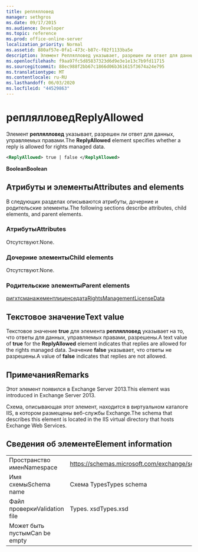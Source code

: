 ```yaml
---
title: реплялловед
manager: sethgros
ms.date: 09/17/2015
ms.audience: Developer
ms.topic: reference
ms.prod: office-online-server
localization_priority: Normal
ms.assetid: 880af57e-0fa1-473c-b87c-f02f1133ba5e
description: Элемент Реплялловед указывает, разрешен ли ответ для данных, управляемых правами.
ms.openlocfilehash: f9aa97fc5d85837323d6d9e3e1e13c7b9fd11715
ms.sourcegitcommit: 88ec988f2bb67c1866d06b361615f3674a24e795
ms.translationtype: MT
ms.contentlocale: ru-RU
ms.lasthandoff: 06/03/2020
ms.locfileid: "44529863"
---
```

# <a name="replyallowed"></a><span data-ttu-id="a383f-103">реплялловед</span><span class="sxs-lookup"><span data-stu-id="a383f-103">ReplyAllowed</span></span>

<span data-ttu-id="a383f-104">Элемент **реплялловед** указывает, разрешен ли ответ для данных, управляемых правами.</span><span class="sxs-lookup"><span data-stu-id="a383f-104">The **ReplyAllowed** element specifies whether a reply is allowed for rights managed data.</span></span> 
  
```XML
<ReplyAllowed> true | false </ReplyAllowed>
```

 <span data-ttu-id="a383f-105">**Boolean**</span><span class="sxs-lookup"><span data-stu-id="a383f-105">**Boolean**</span></span>
## <a name="attributes-and-elements"></a><span data-ttu-id="a383f-106">Атрибуты и элементы</span><span class="sxs-lookup"><span data-stu-id="a383f-106">Attributes and elements</span></span>

<span data-ttu-id="a383f-107">В следующих разделах описываются атрибуты, дочерние и родительские элементы.</span><span class="sxs-lookup"><span data-stu-id="a383f-107">The following sections describe attributes, child elements, and parent elements.</span></span>
  
### <a name="attributes"></a><span data-ttu-id="a383f-108">Атрибуты</span><span class="sxs-lookup"><span data-stu-id="a383f-108">Attributes</span></span>

<span data-ttu-id="a383f-109">Отсутствуют.</span><span class="sxs-lookup"><span data-stu-id="a383f-109">None.</span></span>
  
### <a name="child-elements"></a><span data-ttu-id="a383f-110">Дочерние элементы</span><span class="sxs-lookup"><span data-stu-id="a383f-110">Child elements</span></span>

<span data-ttu-id="a383f-111">Отсутствуют.</span><span class="sxs-lookup"><span data-stu-id="a383f-111">None.</span></span>
  
### <a name="parent-elements"></a><span data-ttu-id="a383f-112">Родительские элементы</span><span class="sxs-lookup"><span data-stu-id="a383f-112">Parent elements</span></span>

[<span data-ttu-id="a383f-113">ригхтсманажементлиценседата</span><span class="sxs-lookup"><span data-stu-id="a383f-113">RightsManagementLicenseData</span></span>](rightsmanagementlicensedata.md)
  
## <a name="text-value"></a><span data-ttu-id="a383f-114">Текстовое значение</span><span class="sxs-lookup"><span data-stu-id="a383f-114">Text value</span></span>

<span data-ttu-id="a383f-115">Текстовое значение **true** для элемента **реплялловед** указывает на то, что ответы для данных, управляемых правами, разрешены.</span><span class="sxs-lookup"><span data-stu-id="a383f-115">A text value of **true** for the **ReplyAllowed** element indicates that replies are allowed for the rights managed data.</span></span> <span data-ttu-id="a383f-116">Значение **false** указывает, что ответы не разрешены.</span><span class="sxs-lookup"><span data-stu-id="a383f-116">A value of **false** indicates that replies are not allowed.</span></span> 
  
## <a name="remarks"></a><span data-ttu-id="a383f-117">Примечания</span><span class="sxs-lookup"><span data-stu-id="a383f-117">Remarks</span></span>

<span data-ttu-id="a383f-118">Этот элемент появился в Exchange Server 2013.</span><span class="sxs-lookup"><span data-stu-id="a383f-118">This element was introduced in Exchange Server 2013.</span></span>
  
<span data-ttu-id="a383f-119">Схема, описывающая этот элемент, находится в виртуальном каталоге IIS, в котором размещены веб-службы Exchange.</span><span class="sxs-lookup"><span data-stu-id="a383f-119">The schema that describes this element is located in the IIS virtual directory that hosts Exchange Web Services.</span></span>
  
## <a name="element-information"></a><span data-ttu-id="a383f-120">Сведения об элементе</span><span class="sxs-lookup"><span data-stu-id="a383f-120">Element information</span></span>

|||
|:-----|:-----|
|<span data-ttu-id="a383f-121">Пространство имен</span><span class="sxs-lookup"><span data-stu-id="a383f-121">Namespace</span></span>  <br/> |https://schemas.microsoft.com/exchange/services/2006/types  <br/> |
|<span data-ttu-id="a383f-122">Имя схемы</span><span class="sxs-lookup"><span data-stu-id="a383f-122">Schema name</span></span>  <br/> |<span data-ttu-id="a383f-123">Схема Types</span><span class="sxs-lookup"><span data-stu-id="a383f-123">Types schema</span></span>  <br/> |
|<span data-ttu-id="a383f-124">Файл проверки</span><span class="sxs-lookup"><span data-stu-id="a383f-124">Validation file</span></span>  <br/> |<span data-ttu-id="a383f-125">Types. xsd</span><span class="sxs-lookup"><span data-stu-id="a383f-125">Types.xsd</span></span>  <br/> |
|<span data-ttu-id="a383f-126">Может быть пустым</span><span class="sxs-lookup"><span data-stu-id="a383f-126">Can be empty</span></span>  <br/> ||
   

